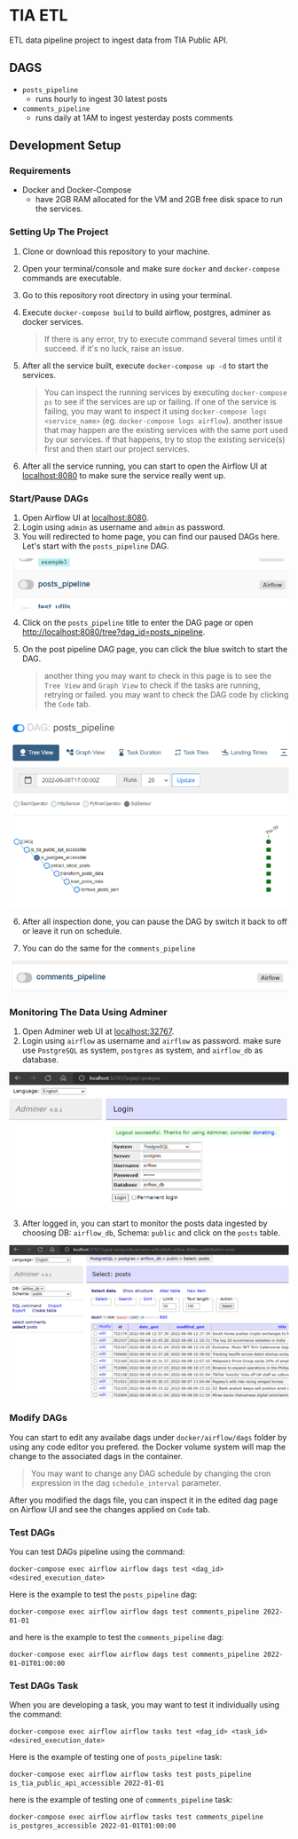 # TIA ETL

ETL data pipeline project to ingest data from TIA Public API.

## DAGS
- `posts_pipeline`
    - runs hourly to ingest 30 latest posts
- `comments_pipeline`
    - runs daily at 1AM to ingest yesterday posts comments

## Development Setup

### Requirements
- Docker and Docker-Compose
    - have 2GB RAM allocated for the VM and 2GB free disk space to run the services.

### Setting Up The Project
1. Clone or download this repository to your machine.
2. Open your terminal/console and make sure `docker` and `docker-compose` commands are executable.
3. Go to this repository root directory in using your terminal.
4. Execute `docker-compose build` to build airflow, postgres, adminer as docker services.

    > If there is any error, try to execute command several times until it succeed. if it's no luck, raise an issue.

5. After all the service built, execute `docker-compose up -d` to start the services.
    > You can inspect the running services by executing `docker-compose ps` to see if the services are up or failing. if one of the service is failing, you may want to inspect it using `docker-compose logs <service_name>` (eg. `docker-compose logs airflow`). another issue that may happen are the existing services with the same port used by our services. if that happens, try to stop the existing service(s) first and then start our project services.
6. After all the service running, you can start to open the Airflow UI at [localhost:8080](http://localhost:8080) to make sure the service really went up.

### Start/Pause DAGs
1. Open Airflow UI at [localhost:8080](http://localhost:8080).
2. Login using `admin` as username and `admin` as password.
3. You will redirected to home page, you can find our paused DAGs here. Let's start with the `posts_pipeline` DAG. 

![posts_pipeline_inlist](/docs/images/posts_pipeline_inlist.png)

4. Click on the `posts_pipeline` title to enter the DAG page or open [http://localhost:8080/tree?dag_id=posts_pipeline](http://localhost:8080/tree?dag_id=posts_pipeline).
5. On the post pipeline DAG page, you can click the blue switch to start the DAG.

   > another thing you may want to check in this page is to see the `Tree View` and `Graph View` to check if the tasks are running, retrying or failed. you may want to check the DAG code by clicking the `Code` tab. 


![posts_pipeline_on](/docs/images/posts_pipeline_on.png)

6. After all inspection done, you can pause the DAG by switch it back to off or leave it run on schedule.

7. You can do the same for the `comments_pipeline`

![comments_pipeline_inlist](/docs/images/comments_pipeline_inlist.png)

### Monitoring The Data Using Adminer

1. Open Adminer web UI at [localhost:32767](http://localhost:32767).
2. Login using `airflow` as username and `airflow` as password. make sure use `PostgreSQL` as system, `postgres` as system, and `airflow_db` as database.

![adminer_login_page](/docs/images/adminer_login_page.png)

3. After logged in, you can start to monitor the posts data ingested by choosing DB: `airflow_db`, Schema: `public` and click on the `posts` table.

![posts_monitoring](/docs/images/posts_monitoring.png)

### Modify DAGs

You can start to edit any availabe dags under `docker/airflow/dags` folder by using any code editor you prefered. the Docker volume system will map the change to the associated dags in the container.

> You may want to change any DAG schedule by changing the cron expression in the dag `schedule_interval` parameter.

After you modified the dags file, you can inspect it in the edited dag page on Airflow UI and see the changes applied on `Code` tab. 

### Test DAGs

You can test DAGs pipeline using the command:

```
docker-compose exec airflow airflow dags test <dag_id> <desired_execution_date>
```

Here is the example to test the `posts_pipeline` dag:

```
docker-compose exec airflow airflow dags test comments_pipeline 2022-01-01
```

and here is the example to test the `comments_pipeline` dag:

```
docker-compose exec airflow airflow dags test comments_pipeline 2022-01-01T01:00:00
```

### Test DAGs Task

When you are developing a task, you may want to test it individually using the command:

```
docker-compose exec airflow airflow tasks test <dag_id> <task_id> <desired_execution_date>
```

Here is the example of testing one of `posts_pipeline` task:

```
docker-compose exec airflow airflow tasks test posts_pipeline is_tia_public_api_accessible 2022-01-01
```

here is the example of testing one of `comments_pipeline` task:

```
docker-compose exec airflow airflow tasks test comments_pipeline is_postgres_accessible 2022-01-01T01:00:00 
```